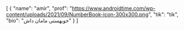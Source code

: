 [
  {
    "name": "amir",
    "prof": "https://www.androidtime.com/wp-content/uploads/2021/09/NumberBook-icon-300x300.png",
    "tik": "tik",
    "bio": "خوبهستی مامان داش"
  }
]
